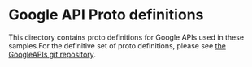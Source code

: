 # Google API Proto definitions

This directory contains proto definitions for Google APIs used in these samples.For the definitive set of proto definitions, please see [the GoogleAPIs git repository](http://github.com/googleapis/googleapis).


